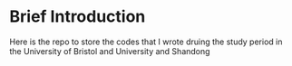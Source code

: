 # Brief Introduction
<p>Here is the repo to store the codes that I wrote druing the study period in the University of Bristol and University and Shandong
